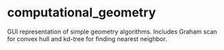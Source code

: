 # computational_geometry
GUI representation of simple geometry algorithms. Includes Graham scan for convex hull and kd-tree for finding nearest neighbor.
